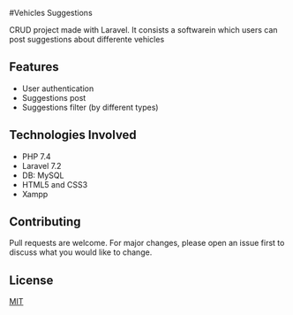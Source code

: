 #Vehicles Suggestions

CRUD project made with Laravel. It consists a softwarein which users can post suggestions about differente vehicles


## Features

<ul>
  <li>User authentication</li>
  <li>Suggestions post</li>
  <li>Suggestions filter (by different types)</li>
</ul>

## Technologies Involved

<ul>
  <li>PHP 7.4</li>
  <li>Laravel 7.2</li>
  <li>DB: MySQL</li>
  <li>HTML5 and CSS3</li>
  <li>Xampp</li>
</ul>


## Contributing
Pull requests are welcome. For major changes, please open an issue first to discuss what you would like to change.


## License
[MIT](https://choosealicense.com/licenses/mit/)

